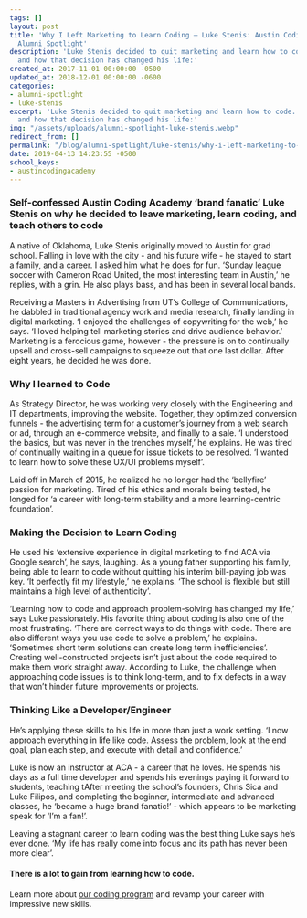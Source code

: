 ```yaml
---
tags: []
layout: post
title: 'Why I Left Marketing to Learn Coding – Luke Stenis: Austin Coding Academy
  Alumni Spotlight'
description: 'Luke Stenis decided to quit marketing and learn how to code. Ready why,
  and how that decision has changed his life:'
created_at: 2017-11-01 00:00:00 -0500
updated_at: 2018-12-01 00:00:00 -0600
categories:
- alumni-spotlight
- luke-stenis
excerpt: 'Luke Stenis decided to quit marketing and learn how to code. Ready why,
  and how that decision has changed his life:'
img: "/assets/uploads/alumni-spotlight-luke-stenis.webp"
redirect_from: []
permalink: "/blog/alumni-spotlight/luke-stenis/why-i-left-marketing-to-learn-coding/"
date: 2019-04-13 14:23:55 -0500
school_keys:
- austincodingacademy
---
```


### **Self-confessed Austin Coding Academy ‘brand fanatic’ Luke Stenis on why he decided to leave marketing, learn coding, and teach others to code**

A native of Oklahoma, Luke Stenis originally moved to Austin for grad school. Falling in love with the city - and his future wife - he stayed to start a family, and a career. I asked him what he does for fun. ‘Sunday league soccer with Cameron Road United, the most interesting team in Austin,’ he replies, with a grin. He also plays bass, and has been in several local bands.

Receiving a Masters in Advertising from UT’s College of Communications, he dabbled in traditional agency work and media research, finally landing in digital marketing. ‘I enjoyed the challenges of copywriting for the web,’ he says. ‘I loved helping tell marketing stories and drive audience behavior.’ Marketing is a ferocious game, however - the pressure is on to continually upsell and cross-sell campaigns to squeeze out that one last dollar. After eight years, he decided he was done.

### Why I learned to Code

As Strategy Director, he was working very closely with the Engineering and IT departments, improving the website. Together, they optimized conversion funnels - the advertising term for a customer’s journey from a web search or ad, through an e-commerce website, and finally to a sale. ‘I understood the basics, but was never in the trenches myself,’ he explains. He was tired of continually waiting in a queue for issue tickets to be resolved. ‘I wanted to learn how to solve these UX/UI problems myself’.

Laid off in March of 2015, he realized he no longer had the ‘bellyfire’ passion for marketing. Tired of his ethics and morals being tested, he longed for ‘a career with long-term stability and a more learning-centric foundation’.

### Making the Decision to Learn Coding

He used his ‘extensive experience in digital marketing to find ACA via Google search’, he says, laughing. As a young father supporting his family, being able to learn to code without quitting his interim bill-paying job was key. ‘It perfectly fit my lifestyle,’ he explains. ‘The school is flexible but still maintains a high level of authenticity’.

‘Learning how to code and approach problem-solving has changed my life,’ says Luke passionately. His favorite thing about coding is also one of the most frustrating. ‘There are correct ways to do things with code. There are also different ways you use code to solve a problem,’ he explains. ‘Sometimes short term solutions can create long term inefficiencies’. Creating well-constructed projects isn’t just about the code required to make them work straight away. According to Luke, the challenge when approaching code issues is to think long-term, and to fix defects in a way that won’t hinder future improvements or projects.

### Thinking Like a Developer/Engineer

He’s applying these skills to his life in more than just a work setting. ‘I now approach everything in life like code. Assess the problem, look at the end goal, plan each step, and execute with detail and confidence.’

Luke is now an instructor at ACA - a career that he loves. He spends his days as a full time developer and spends his evenings paying it forward to students, teaching tAfter meeting the school’s founders, Chris Sica and Luke Filipos, and completing the beginner, intermediate and advanced classes, he ‘became a huge brand fanatic!’ - which appears to be marketing speak for ‘I’m a fan!’.

Leaving a stagnant career to learn coding was the best thing Luke says he’s ever done. ‘My life has really come into focus and its path has never been more clear’.

#### **There is a lot to gain from learning how to code**.

Learn more about [our coding program](https://austincodingacademy.com/) and revamp your career with impressive new skills.